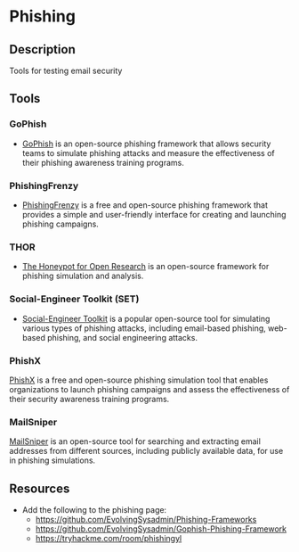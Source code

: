# Phishing

## Description

Tools for testing email security

## Tools

### GoPhish

* [GoPhish](https://getgophish.com/) is an open-source phishing framework that allows security teams to simulate phishing attacks and measure the effectiveness of their phishing awareness training programs.

### PhishingFrenzy

* [PhishingFrenzy](https://github.com/pentestgeek/phishing-frenzy) is a free and open-source phishing framework that provides a simple and user-friendly interface for creating and launching phishing campaigns.

### THOR

* [The Honeypot for Open Research](https://www.honeynet.org/) is an open-source framework for phishing simulation and analysis.

### Social-Engineer Toolkit (SET)

* [Social-Engineer Toolkit](https://github.com/trustedsec/social-engineer-toolkit) is a popular open-source tool for simulating various types of phishing attacks, including email-based phishing, web-based phishing, and social engineering attacks.

### PhishX

[PhishX](https://github.com/Userphish/PhishX) is a free and open-source phishing simulation tool that enables organizations to launch phishing campaigns and assess the effectiveness of their security awareness training programs.

### MailSniper

[MailSniper](https://github.com/dafthack/MailSniper) is an open-source tool for searching and extracting email addresses from different sources, including publicly available data, for use in phishing simulations.

## Resources


* Add the following to the phishing page: 
  * https://github.com/EvolvingSysadmin/Phishing-Frameworks
  * https://github.com/EvolvingSysadmin/Gophish-Phishing-Framework 
  * https://tryhackme.com/room/phishingyl

  